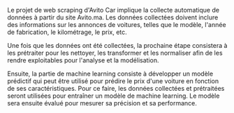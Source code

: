 Le projet de web scraping d'Avito Car implique la collecte automatique de données à partir du site Avito.ma. Les données collectées doivent inclure des informations sur les annonces de voitures, telles que le modèle, l'année de fabrication, le kilométrage, le prix, etc.

Une fois que les données ont été collectées, la prochaine étape consistera à les prétraiter pour les nettoyer, les transformer et les normaliser afin de les rendre exploitables pour l'analyse et la modélisation.

Ensuite, la partie de machine learning consiste à développer un modèle prédictif qui peut être utilisé pour prédire le prix d'une voiture en fonction de ses caractéristiques. Pour ce faire, les données collectées et prétraitées seront utilisées pour entraîner un modèle de machine learning. Le modèle sera ensuite évalué pour mesurer sa précision et sa performance.
